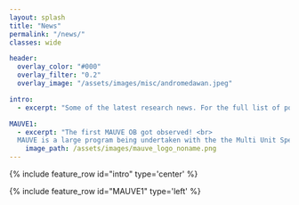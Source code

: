 ```yaml
---
layout: splash
title: "News"
permalink: "/news/"
classes: wide

header:
  overlay_color: "#000"
  overlay_filter: "0.2"
  overlay_image: "/assets/images/misc/andromedawan.jpeg"

intro:
  - excerpt: "Some of the latest research news. For the full list of posts see the [news archive](/news-archive/index.html)."

MAUVE1:
  - excerpt: "The first MAUVE OB got observed! <br>
  MAUVE is a large program being undertaken with the the Multi Unit Spectroscopic Explorer (MUSE) instrument on the Very Large Telescope in Chile. You can read more [here](/news-archive/2023-01-03-mauve_obs/index.html)."
    image_path: /assets/images/mauve_logo_noname.png
---
```


{% include feature_row id="intro" type='center' %}

{% include feature_row id="MAUVE1" type='left' %}

<!-- {% include feature_row id="MAUVE1" type='right' %} -->



<!-- {% include feature_row id='intro' type='wide' %} -->

<!-- 
### My research focus is understanding how the gas within galaxies is impacted by the evolution of galaxies themselves. 
{: style="text-align: center;"}

These gas reservoirs participate in a complex cycle of consumption to form new stars, replenishment from pristine gas inflows, and heavy element-enriched feedback from dying stars. However, galaxies are rarely able to recover a reservoir of star-forming gas once it it is gone. 
{: style="text-align: left;"}

_Understanding how, and why, galaxies lose their star-forming gas is essential to understanding galaxy evolution._
{: style="text-align: center;"}


#### Current research
 I am currently working on several research projects, including:
  * How gas removal impacts the atomic and molecular gas of galaxies in clusters
  * The properties stellar feedback-driven outflows in galaxies and their impact on their atomic and molecular gas
  * Connecting disturbances between the different gas phases of galaxies
 
#### A list of my substantial research items can be found below 
 -->


